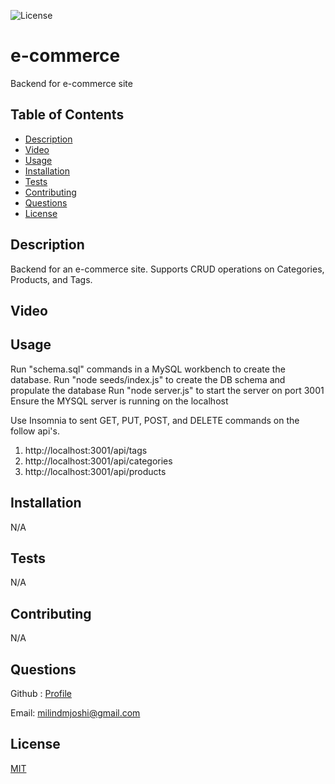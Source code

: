 ![License](https://img.shields.io/badge/License-MIT-yellow.svg?style=for-the-badge)

# e-commerce
Backend for e-commerce site


## Table of Contents
* [Description](#description)
* [Video](#video)
* [Usage](#usage)
* [Installation](#installation)
* [Tests](#tests)
* [Contributing](#contributing)
* [Questions](#questions)
* [License](#license)

## Description
Backend for an e-commerce site. Supports CRUD operations on Categories, Products, and Tags.  

## Video
 

## Usage
Run "schema.sql" commands in a MySQL workbench to create the database.
Run "node seeds/index.js" to create the DB schema and propulate the database
Run "node server.js" to start the server on port 3001
Ensure the MYSQL server is running on the localhost

Use Insomnia to sent GET, PUT, POST, and DELETE commands on the follow api's. 

 1. http://localhost:3001/api/tags
 2. http://localhost:3001/api/categories
 3. http://localhost:3001/api/products
 

## Installation
N/A

## Tests
N/A

## Contributing
N/A

## Questions
Github : [Profile](https://github.com/milindmjoshi)

Email: [milindmjoshi@gmail.com](mailto:milindmjoshi@gmail.com)
 
## License
[MIT](https://opensource.org/licenses/MIT)
    

